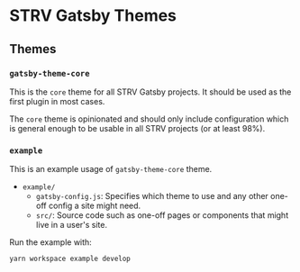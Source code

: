 # STRV Gatsby Themes

## Themes

### `gatsby-theme-core`

This is the `core` theme for all STRV Gatsby projects. It should be used as the first plugin in most cases.

The `core` theme is opinionated and should only include configuration which is general enough to be usable in all STRV projects (or at least 98%).

### `example`

This is an example usage of `gatsby-theme-core` theme.

- `example/`
  - `gatsby-config.js`: Specifies which theme to use and any other one-off config a site might need.
  - `src/`: Source code such as one-off pages or components that might live in
    a user's site.

Run the example with:

```shell
yarn workspace example develop
```

